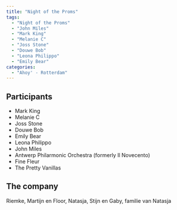 ```yaml
---
title: "Night of the Proms"
tags:
  - "Night of the Proms"
  - "John Miles"
  - "Mark King"
  - "Melanie C"
  - "Joss Stone"
  - "Douwe Bob"
  - "Leona Philippo"
  - "Emily Bear"
categories:
  - "Ahoy' - Rotterdam"
---
```

Participants
------------
* Mark King
* Melanie C
* Joss Stone
* Douwe Bob
* Emily Bear
* Leona Philippo
* John Miles
* Antwerp Philarmonic Orchestra (formerly Il Novecento)
* Fine Fleur
* The Pretty Vanillas

The company
-----------
Riemke, Martijn en Floor, Natasja, Stijn en Gaby, familie van Natasja
